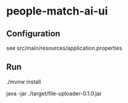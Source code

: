 # people-match-ai-ui

## Configuration

see src/main/resources/application.properties

## Run

./mvnw install

java -jar ./target/file-uploader-0.1.0.jar

